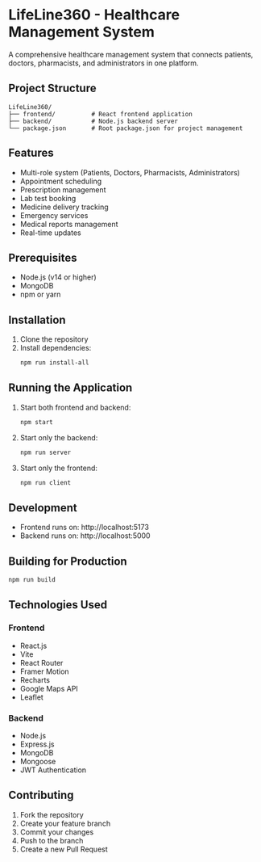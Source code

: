 # LifeLine360 - Healthcare Management System

A comprehensive healthcare management system that connects patients, doctors, pharmacists, and administrators in one platform.

## Project Structure

```
LifeLine360/
├── frontend/          # React frontend application
├── backend/           # Node.js backend server
└── package.json       # Root package.json for project management
```

## Features

- Multi-role system (Patients, Doctors, Pharmacists, Administrators)
- Appointment scheduling
- Prescription management
- Lab test booking
- Medicine delivery tracking
- Emergency services
- Medical reports management
- Real-time updates

## Prerequisites

- Node.js (v14 or higher)
- MongoDB
- npm or yarn

## Installation

1. Clone the repository
2. Install dependencies:
   ```bash
   npm run install-all
   ```

## Running the Application

1. Start both frontend and backend:
   ```bash
   npm start
   ```

2. Start only the backend:
   ```bash
   npm run server
   ```

3. Start only the frontend:
   ```bash
   npm run client
   ```

## Development

- Frontend runs on: http://localhost:5173
- Backend runs on: http://localhost:5000

## Building for Production

```bash
npm run build
```

## Technologies Used

### Frontend
- React.js
- Vite
- React Router
- Framer Motion
- Recharts
- Google Maps API
- Leaflet

### Backend
- Node.js
- Express.js
- MongoDB
- Mongoose
- JWT Authentication

## Contributing

1. Fork the repository
2. Create your feature branch
3. Commit your changes
4. Push to the branch
5. Create a new Pull Request 